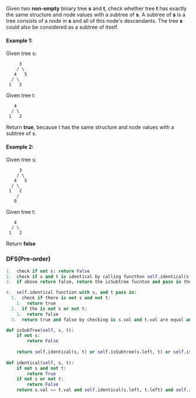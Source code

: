 Given two <strong>non-empty</strong> binary tree <strong>s</strong> and <strong>t</strong>, check whether tree <strong>t</strong> has exactly the same structure and node values with a subtree of <strong>s</strong>. A subtree of <strong>s</strong> is a tree consists of a node in <strong>s</strong> and all of this node's descendants.
The tree <strong>s</strong> could also be considered as a subtree of itself.

#### Example 1:
Given tree s:
```
     3
    / \
   4   5
  / \
 1   2
```
Given tree t:
```
   4 
  / \
 1   2
```
Return <strong>true</strong>, because t has the same structure and node values with a subtree of s.

#### Example 2:
Given tree s:
```
     3
    / \
   4   5
  / \
 1   2
    /
   0
```
Given tree t:
```
   4
  / \
 1   2
```
Return <strong>false</strong>

### DFS(Pre-order)
```python
1.  check if not s: return False
2.  check if s and t is identical by calling functhon self.identical(s, t): if true return True
3.  if above return false, return the isSubtree fucnton and pass in the s.left and whole t, or return the isSubtree functon and passing the s.right and whole t

4.  self.identical function with s, and t pass in:
  1.  check if there is not s and not t:
    1.  return true
  2.  if the is not s or not t:
    1.  return false
  3.  return true and false by checking is s.val and t.val are equal and self.identaical(s.left, t.left) and self.identical(s.right, t.right)

def isSubTree(self, s, t):
    if not s:
        return False
    
    return self.identical(s, t) or self.isSubtree(s.left, t) or self.isSubTree(s.right, t)
    
def identical(self, s, t):
    if not s and not t:
        return True
    if not s or not t:
        return False
    return s.val == t.val and self.identical(s.left, t.left) and self.identical(s.right, t.right)
```
